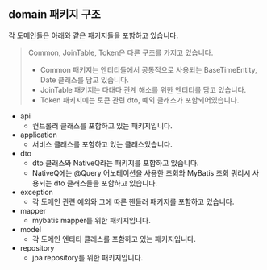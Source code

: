 ## domain 패키지 구조

각 도메인들은 아래와 같은 패키지들을 포함하고 있습니다.

> Common, JoinTable, Token은 다른 구조를 가지고 있습니다.
> <br/>
> * Common 패키지는 엔티티들에서 공통적으로 사용되는 BaseTimeEntity, Date 클래스를 담고 있습니다.
> * JoinTable 패키지는 다대다 관계 해소를 위한 엔티티를 담고 있습니다.
> * Token 패키지에는 토큰 관련 dto, 예외 클래스가 포함되어있습니다.

* api
  * 컨트롤러 클래스를 포함하고 있는 패키지입니다.
* application
  * 서비스 클래스를 포함하고 있는 클래스있습니다.
* dto
  * dto 클래스와 NativeQ라는 패키지를 포함하고 있습니다.
  * NativeQ에는 @Query 어노테이션을 사용한 조회와 MyBatis 조회 쿼리시 사용되는 dto 클래스들을 포함하고 있습니다.
* exception
  * 각 도메인 관련 예외와 그에 따른 핸들러 패키지를 포함하고 있습니다.
* mapper
  * mybatis mapper를 위한 패키지입니다.
* model
  * 각 도메인 엔티티 클래스를 포함하고 있는 패키지입니다.
* repository
  * jpa repository를 위한 패키지입니다.